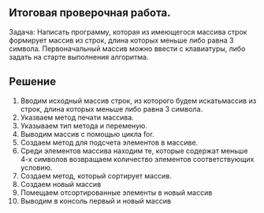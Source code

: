 ## Итоговая проверочная работа.

Задача: Написать программу, которая из имеющегося массива строк формирует массив из строк, длина которых меньше либо равна 3 символа. Первоначальный массив можно ввести с клавиатуры, либо задать на старте выполнения алгоритма.
## Решение
1. Вводим исходный массив строк, из которого будем искатьмассив из строк, длина которых меньше либо равна 3 символа.
2. Указваем метод печати массива.
3. Указываем тип метода и переменую.
4. Выводим массив с помощью цикла for.
5. Создаем метод для подсчета элементов в массиве.
6. Среди элементов массива находим те, которые содержат меньше 4-х символов
возвращаем количество элементов соответствующих условию.
7. Создаем метод, который сортирует массив.
8. Создаем новый массив
9. Помещаем отсортированные элементы в новый массив
10. Выводим в консоль первый и новый массив